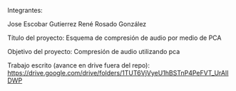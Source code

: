 Integrantes:

Jose Escobar Gutierrez
René Rosado González

Título del proyecto: Esquema de compresión de audio por medio de PCA

Objetivo del proyecto: Compresión de audio utilizando pca

Trabajo escrito (avance en drive fuera del repo): https://drive.google.com/drive/folders/1TUT6VjVyeU1hBSTnP4PeFVT_UrAlIDWP
